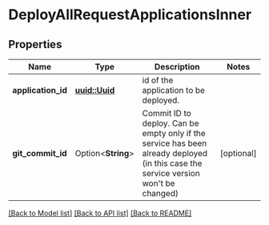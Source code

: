 # DeployAllRequestApplicationsInner

## Properties

Name | Type | Description | Notes
------------ | ------------- | ------------- | -------------
**application_id** | [**uuid::Uuid**](uuid::Uuid.md) | id of the application to be deployed. | 
**git_commit_id** | Option<**String**> | Commit ID to deploy. Can be empty only if the service has been already deployed (in this case the service version won't be changed) | [optional]

[[Back to Model list]](../README.md#documentation-for-models) [[Back to API list]](../README.md#documentation-for-api-endpoints) [[Back to README]](../README.md)


